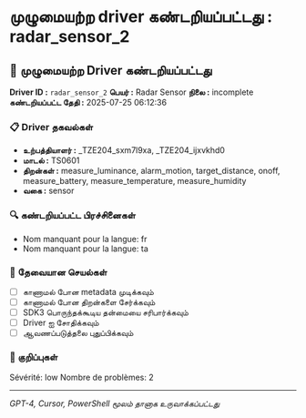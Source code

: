 # முழுமையற்ற driver கண்டறியப்பட்டது : radar_sensor_2

## 🚨 முழுமையற்ற Driver கண்டறியப்பட்டது

**Driver ID :** `radar_sensor_2`
**பெயர் :** Radar Sensor
**நிலை :** incomplete
**கண்டறியப்பட்ட தேதி :** 2025-07-25 06:12:36

### 📋 Driver தகவல்கள்
- **உற்பத்தியாளர் :** _TZE204_sxm7l9xa, _TZE204_ijxvkhd0
- **மாடல் :** TS0601
- **திறன்கள் :** measure_luminance, alarm_motion, target_distance, onoff, measure_battery, measure_temperature, measure_humidity
- **வகை :** sensor

### 🔍 கண்டறியப்பட்ட பிரச்சினைகள்
- Nom manquant pour la langue: fr
- Nom manquant pour la langue: ta

### 🎯 தேவையான செயல்கள்
- [ ] காணாமல் போன metadata முடிக்கவும்
- [ ] காணாமல் போன திறன்களை சேர்க்கவும்
- [ ] SDK3 பொருந்தக்கூடிய தன்மையை சரிபார்க்கவும்
- [ ] Driver ஐ சோதிக்கவும்
- [ ] ஆவணப்படுத்தலை புதுப்பிக்கவும்

### 📝 குறிப்புகள்
Sévérité: low
Nombre de problèmes: 2

---
*GPT-4, Cursor, PowerShell மூலம் தானாக உருவாக்கப்பட்டது*

